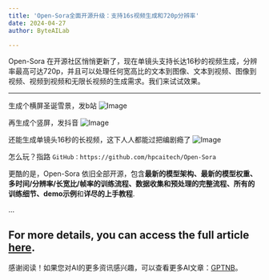 ```yaml
---
title: 'Open-Sora全面开源升级：支持16s视频生成和720p分辨率'
date: 2024-04-27
author: ByteAILab

---
```


Open-Sora 在开源社区悄悄更新了，现在单镜头支持长达16秒的视频生成，分辨率最高可达720p，并且可以处理任何宽高比的文本到图像、文本到视频、图像到视频、视频到视频和无限长视频的生成需求。我们来试试效果。

---


生成个横屏圣诞雪景，发b站
![Image](http://www.jesonc.com/Fqs-QgFfzbwJ6d5SzB0cMqu6wdBI)

再生成个竖屏，发抖音
![Image](http://www.jesonc.com/Fkxt1ytUb28AWqX2DV7cEa5_7HtM)

还能生成单镜头16秒的长视频，这下人人都能过把编剧瘾了
![Image](http://www.jesonc.com/upload/3B33CB85B496C0CB6FBA4C2BD79320AD/1714095277223/FtWVFOiST_li02iCgxO3tIVNO0Qs.gif)

怎么玩？指路
`GitHub：https://github.com/hpcaitech/Open-Sora`

更酷的是，Open-Sora 依旧全部开源，包含**最新的模型架构、最新的模型权重、多时间/分辨率/长宽比/帧率的训练流程、数据收集和预处理的完整流程、所有的训练细节、demo示例**和**详尽的上手教程**.

...

For more details, you can access the full article [here](https://www.aixinzhijie.com/article/6845560).
---
感谢阅读！如果您对AI的更多资讯感兴趣，可以查看更多AI文章：[GPTNB](https://gptnb.com)。